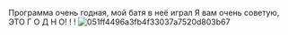 Программа очень годная, мой батя в неё играл
Я вам очень советую, ЭТО Г О Д Н О! ! !
![051ff4496a3fb4f33037a7520d803b67](https://github.com/user-attachments/assets/353eb3c4-fc23-47a3-bf90-b738cdf0cf86)

